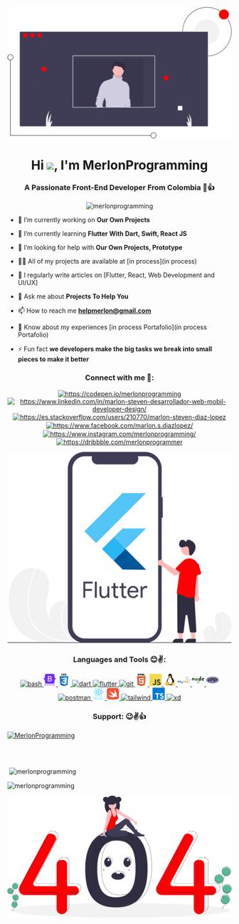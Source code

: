 [![GitHub-Banner](undraw_portfolio_website_lidw.svg)](https://github.com/MerlonProgramming/MerlonProgramming/blob/main/)

<h1 align="center">Hi <img src="https://media.giphy.com/media/hvRJCLFzcasrR4ia7z/giphy.gif" width="25px">, I'm MerlonProgramming</h1>
<h3 align="center">A Passionate Front-End Developer From Colombia 🤗👍</h3>

<p align="center"> <img src="https://komarev.com/ghpvc/?username=merlonprogramming&label=Profile%20views&color=0e75b6&style=flat" alt="merlonprogramming" /> </p>

- 🔭 I’m currently working on **Our Own Projects**

- 🌱 I’m currently learning **Flutter With Dart, Swift, React JS**

- 🤝 I’m looking for help with **Our Own Projects, Prototype**

- 👨‍💻 All of my projects are available at [in process](in process)

- 📝 I regularly write articles on [Flutter, React, Web Development and UI/UX]

- 💬 Ask me about **Projects To Help You**

- 📫 How to reach me **helpmerlon@gmail.com**

- 📄 Know about my experiences [in process Portafolio](in process Portafolio)

- ⚡ Fun fact **we developers make the big tasks we break into small pieces to make it better**

<h3 align="center">Connect with me 🤗:</h3>
<p align="center"><a href="https://codepen.io/https://codepen.io/merlonprogramming" target="blank"><img align="center" src="https://cdn.jsdelivr.net/npm/simple-icons@3.0.1/icons/codepen.svg" alt="https://codepen.io/merlonprogramming" height="30" width="40" /></a>
<a href="https://linkedin.com/in/https://www.linkedin.com/in/marlon-steven-desarrollador-web-mobil-developer-design/" target="blank"><img align="center" src="https://cdn.jsdelivr.net/npm/simple-icons@3.0.1/icons/linkedin.svg" alt="https://www.linkedin.com/in/marlon-steven-desarrollador-web-mobil-developer-design/" height="30" width="40" /></a>
<a href="https://stackoverflow.com/users/https://es.stackoverflow.com/users/210770/marlon-steven-diaz-lopez" target="blank"><img align="center" src="https://cdn.jsdelivr.net/npm/simple-icons@3.0.1/icons/stackoverflow.svg" alt="https://es.stackoverflow.com/users/210770/marlon-steven-diaz-lopez" height="30" width="40" /></a>
<a href="https://fb.com/https://www.facebook.com/marlon.s.diazlopez/" target="blank"><img align="center" src="https://cdn.jsdelivr.net/npm/simple-icons@3.0.1/icons/facebook.svg" alt="https://www.facebook.com/marlon.s.diazlopez/" height="30" width="40" /></a>
<a href="https://instagram.com/https://www.instagram.com/merlonprogramming/" target="blank"><img align="center" src="https://cdn.jsdelivr.net/npm/simple-icons@3.0.1/icons/instagram.svg" alt="https://www.instagram.com/merlonprogramming/" height="30" width="40" /></a>
<a href="https://dribbble.com/https://dribbble.com/merlonprogrammer" target="blank"><img align="center" src="https://cdn.jsdelivr.net/npm/simple-icons@3.0.1/icons/dribbble.svg" alt="https://dribbble.com/merlonprogrammer" height="30" width="40" /></a>
</p>

[![GitHub-Banner](undraw_flutter_dev_wvqj.svg)](https://github.com/MerlonProgramming/MerlonProgramming/blob/main/)

<h3 align="center">Languages and Tools 😊✌:</h3>

<p align="center"> <a href="https://www.gnu.org/software/bash/" target="_blank"> <img src="https://www.vectorlogo.zone/logos/gnu_bash/gnu_bash-icon.svg" alt="bash" width="28" height="28"/> </a> <a href="https://getbootstrap.com" target="_blank"> <img src="https://raw.githubusercontent.com/devicons/devicon/master/icons/bootstrap/bootstrap-plain-wordmark.svg" alt="bootstrap" width="28" height="28"/> </a> <a href="https://www.w3schools.com/css/" target="_blank"> <img src="https://raw.githubusercontent.com/devicons/devicon/master/icons/css3/css3-original-wordmark.svg" alt="css3" width="28" height="28"/> </a> <a href="https://dart.dev" target="_blank"> <img src="https://www.vectorlogo.zone/logos/dartlang/dartlang-icon.svg" alt="dart" width="28" height="28"/> </a> <a href="https://flutter.dev" target="_blank"> <img src="https://www.vectorlogo.zone/logos/flutterio/flutterio-icon.svg" alt="flutter" width="28" height="28"/> </a> <a href="https://git-scm.com/" target="_blank"> <img src="https://www.vectorlogo.zone/logos/git-scm/git-scm-icon.svg" alt="git" width="28" height="28"/> </a> <a href="https://www.w3.org/html/" target="_blank"> <img src="https://raw.githubusercontent.com/devicons/devicon/master/icons/html5/html5-original-wordmark.svg" alt="html5" width="28" height="28"/> </a> <a href="https://developer.mozilla.org/en-US/docs/Web/JavaScript" target="_blank"> <img src="https://raw.githubusercontent.com/devicons/devicon/master/icons/javascript/javascript-original.svg" alt="javascript" width="28" height="28"/> </a> <a href="https://www.linux.org/" target="_blank"> <img src="https://raw.githubusercontent.com/devicons/devicon/master/icons/linux/linux-original.svg" alt="linux" width="28" height="28"/> </a> <a href="https://www.mysql.com/" target="_blank"> <img src="https://raw.githubusercontent.com/devicons/devicon/master/icons/mysql/mysql-original-wordmark.svg" alt="mysql" width="28" height="28"/> </a> <a href="https://nodejs.org" target="_blank"> <img src="https://raw.githubusercontent.com/devicons/devicon/master/icons/nodejs/nodejs-original-wordmark.svg" alt="nodejs" width="28" height="28"/> </a> <a href="https://www.php.net" target="_blank"> <img src="https://raw.githubusercontent.com/devicons/devicon/master/icons/php/php-original.svg" alt="php" width="28" height="28"/> </a> <a href="https://postman.com" target="_blank"> <img src="https://www.vectorlogo.zone/logos/getpostman/getpostman-icon.svg" alt="postman" width="28" height="28"/> </a> <a href="https://reactjs.org/" target="_blank"> <img src="https://raw.githubusercontent.com/devicons/devicon/master/icons/react/react-original-wordmark.svg" alt="react" width="28" height="28"/> </a> <a href="https://developer.apple.com/swift/" target="_blank"> <img src="https://raw.githubusercontent.com/devicons/devicon/master/icons/swift/swift-original.svg" alt="swift" width="28" height="28"/> </a> <a href="https://tailwindcss.com/" target="_blank"> <img src="https://www.vectorlogo.zone/logos/tailwindcss/tailwindcss-icon.svg" alt="tailwind" width="28" height="28"/> </a> <a href="https://www.typescriptlang.org/" target="_blank"> <img src="https://raw.githubusercontent.com/devicons/devicon/master/icons/typescript/typescript-original.svg" alt="typescript" width="28" height="28"/> </a> <a href="https://www.adobe.com/products/xd.html" target="_blank"> <img src="https://cdn.worldvectorlogo.com/logos/adobe-xd.svg" alt="xd" width="28" height="28"/> </a> </p>

<h3 align="center">Support: 😉✌👍</h3>
<p><a href="https://www.buymeacoffee.com/MerlonProgramming"> <img align="center" src="https://cdn.buymeacoffee.com/buttons/v2/default-yellow.png" height="50" width="210" alt="MerlonProgramming" /></a></p><br><br>

<p>&nbsp;<img align="center" src="https://github-readme-stats.vercel.app/api?username=merlonprogramming&show_icons=true&locale=en" alt="merlonprogramming" /></p>

<p><img align="center" src="https://github-readme-streak-stats.herokuapp.com/?user=merlonprogramming&" alt="merlonprogramming" /></p>

[![GitHub-Banner](undraw_page_not_found_su7k.svg)](https://github.com/MerlonProgramming/MerlonProgramming/blob/main/)

<!-- <a href="https://www.gnu.org/software/bash/" target="_blank"> <img align="center" src="https://www.vectorlogo.zone/logos/gnu_bash/gnu_bash-icon.svg" alt="bash" width="50" height="50"/> </a>
<a href="https://www.w3schools.com/css/" target="_blank"> <img align="center" src="https://raw.githubusercontent.com/devicons/devicon/master/icons/css3/css3-original-wordmark.svg" alt="css3" width="50" height="50"/> </a>
<a href="https://dart.dev" target="_blank"> <img align="center" src="https://www.vectorlogo.zone/logos/dartlang/dartlang-icon.svg" alt="dart" width="50" height="50"/> </a>
<a href="https://flutter.dev" target="_blank"> <img align="center" src="https://www.vectorlogo.zone/logos/flutterio/flutterio-icon.svg" alt="flutter" width="50" height="50"/> </a>
<a href="https://git-scm.com/" target="_blank"> <img align="center" src="https://www.vectorlogo.zone/logos/git-scm/git-scm-icon.svg" alt="git" width="50" height="50"/> </a>
<a href="https://www.w3.org/html/" target="_blank"> <img align="center" src="https://raw.githubusercontent.com/devicons/devicon/master/icons/html5/html5-original-wordmark.svg" alt="html5" width="50" height="50"/> </a>
<a href="https://developer.mozilla.org/en-US/docs/Web/JavaScript" target="_blank"> <img align="center" src="https://raw.githubusercontent.com/devicons/devicon/master/icons/javascript/javascript-original.svg" alt="javascript" width="50" height="50"/> </a>
<a href="https://laravel.com/" target="_blank"> <img align="center" src="https://raw.githubusercontent.com/devicons/devicon/master/icons/laravel/laravel-plain-wordmark.svg" alt="laravel" width="50" height="50"/> </a>
<a href="https://www.linux.org/" target="_blank"> <img align="center" src="https://raw.githubusercontent.com/devicons/devicon/master/icons/linux/linux-original.svg" alt="linux" width="50" height="50"/> </a>
<a href="https://www.mysql.com/" target="_blank"> <img align="center" src="https://raw.githubusercontent.com/devicons/devicon/master/icons/mysql/mysql-original-wordmark.svg" alt="mysql" width="50" height="50"/> </a>
<a href="https://www.php.net" target="_blank"> <img align="center" src="https://raw.githubusercontent.com/devicons/devicon/master/icons/php/php-original.svg" alt="php" width="50" height="50"/> </a>
<a href="https://postman.com" target="_blank"> <img align="center" src="https://www.vectorlogo.zone/logos/getpostman/getpostman-icon.svg" alt="postman" width="50" height="50"/> </a>
<a href="https://reactjs.org/" target="_blank"> <img align="center" src="https://raw.githubusercontent.com/devicons/devicon/master/icons/react/react-original-wordmark.svg" alt="react" width="50" height="50"/> </a>
<a href="https://developer.apple.com/swift/" target="_blank"> <img align="center" src="https://raw.githubusercontent.com/devicons/devicon/master/icons/swift/swift-original.svg" alt="swift" width="50" height="50"/> </a>
<a href="https://www.adobe.com/products/xd.html" target="_blank"> <img align="center" src="https://cdn.worldvectorlogo.com/logos/adobe-xd.svg" alt="xd" width="50" height="50"/> </a> </p> -->
